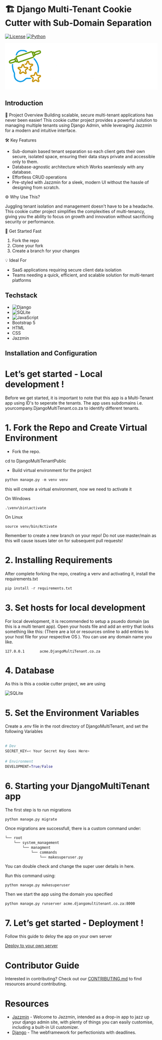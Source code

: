 # 🏗️ Django Multi-Tenant Cookie Cutter with Sub-Domain Separation

[![License](https://img.shields.io/badge/license-MIT-blue)](https://opensource.org/license/mit/)
[![Python](https://img.shields.io/badge/python-3.8%20%7C%203.9%20%7C%203.10-blue)](https://www.python.org/)


<picture width="500">
  <source media="(prefers-color-scheme: dark)" srcset="https://github.com/nawtybean/DjangoMultiTenant/blob/main/static/assets/DjangoMultiTenantWhite.png">
  <source media="(prefers-color-scheme: light)" srcset="https://github.com/nawtybean/DjangoMultiTenant/blob/main/static/assets/DjangoMultiTenant.png">
  <img alt="Shows The Logo depending on dark or light mode" src="https://github.com/nawtybean/DjangoMultiTenant/blob/main/static/assets/DjangoMultiTenantWhite.png">
</picture>



## Introduction

🔑 Project Overview
Building scalable, secure multi-tenant applications has never been easier! This cookie cutter project provides a powerful solution to managing multiple tenants using Django Admin, while leveraging Jazzmin for a modern and intuitive interface.

🛠️ Key Features
- Sub-domain based tenant separation so each client gets their own secure, isolated space, ensuring their data stays private and accessible only to them.
- Database-agnostic architecture which Works seamlessly with any database.
- Effortless CRUD operations
- Pre-styled with Jazzmin for a sleek, modern UI without the hassle of designing from scratch.

⚙️ Why Use This?

Juggling tenant isolation and management doesn't have to be a headache. This cookie cutter project simplifies the complexities of multi-tenancy, giving you the ability to focus on growth and innovation without sacrificing security or performance.

🚀 Get Started Fast
1. Fork the repo
2. Clone your fork
3. Create a branch for your changes

💡 Ideal For

- SaaS applications requiring secure client data isolation
- Teams needing a quick, efficient, and scalable solution for multi-tenant platforms


## Techstack

- ![Django](https://img.shields.io/badge/django-%23092E20.svg?style=for-the-badge&logo=django&logoColor=white)
- ![SQLite](https://img.shields.io/badge/sqlite-%2307405e.svg?style=for-the-badge&logo=sqlite&logoColor=white)
- ![JavaScript](https://img.shields.io/badge/javascript-%23323330.svg?style=for-the-badge&logo=javascript&logoColor=%23F7DF1E)
- Bootstrap 5
- HTML
- CSS
- Jazzmin

## Installation and Configuration

Let’s get started - Local development !
====================

Before we get started, it is important to note that this app is a Multi-Tenant app using ID's to seperate the tenants. The app uses subdomains i.e. yourcompany.DjangoMultiTenant.co.za to identify different tenants.

1\. Fork the Repo and Create Virtual Environment
=============================================

*   Fork the repo.

cd to DjangoMultiTenantPublic

*   Build virtual environment for the project

````python
python manage.py -m venv venv
````

this will create a virtual environment, now we need to activate it

On Windows

````
.\venv\bin\activate
````

On Linux

````
source venv/bin/Activate
````

Remember to create a new branch on your repo! Do not use master/main as this will cause issues later on for subsequent pull requests!


2\. Installing Requirements
=====================

After complete forking the repo, creating a venv and activating it, install the requirements.txt

````python
pip install -r requirements.txt
````

3\. Set hosts for local development
===================================
For local development, it is recommended to setup a psuedo domain (as this is a multi tenant app). Open your hosts file and add an entry that looks something like this: (There are a lot or resources online to add entries to your host file for your respective OS ). You can use any domain name you like.

````
127.0.0.1		acme.DjangoMultiTenant.co.za
````

4\. Database
================================

As this is this a cookie cutter project, we are using

![SQLite](https://img.shields.io/badge/sqlite-%2307405e.svg?style=for-the-badge&logo=sqlite&logoColor=white)


5\. Set the Environment Variables
================================

Create a .env file in the root directory of DjangoMultiTenant, and set the following Variables

````python

# Dev
SECRET_KEY=< Your Secret Key Goes Here>

# Environment
DEVELOPMENT=True/False
````


6\. Starting your DjangoMultiTenant app
================================

The first step is to run migrations

````python
python manage.py migrate
````

Once migrations are successfull, there is a custom command under:


````
└── root
    └── system_management
        └── managment
            └── commands
                └── makesuperuser.py
````
You can double check and change the super user details in here.

Run this command using:

````
python manage.py makesuperuser
````

Then we start the app using the domain you specified

````
python manage.py runserver acme.djangomultitenant.co.za:8000
````

7\. Let’s get started - Deployment  !
=================================

Follow this guide to deloy the app on your own server

[Deploy to your own server](https://www.digitalocean.com/community/tutorials/how-to-set-up-django-with-postgres-nginx-and-gunicorn-on-ubuntu-22-04)


# Contributor Guide

Interested in contributing? Check out our
[CONTRIBUTING.md](https://github.com/nawtybean/DjangoMultiTenant/blob/main/CONTRIBUTING.md)
to find resources around contributing.

# Resources

- [Jazzmin](https://django-jazzmin.readthedocs.io/) - Welcome to Jazzmin, intended as a drop-in app to jazz up your django admin site, with plenty of things you can easily customise, including a built-in UI customizer.
- [Django](https://www.djangoproject.com/) - The webframework for perfectionists with deadlines.
